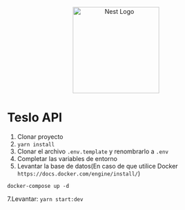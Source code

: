 <p align="center">
  <a href="http://nestjs.com/" target="blank"><img src="https://nestjs.com/img/logo-small.svg" width="200" alt="Nest Logo" /></a>
</p>

# Teslo API

1. Clonar proyecto
2. `yarn install`
3. Clonar el archivo `.env.template` y renombrarlo a `.env`
4. Completar las variables de entorno
5. Levantar la base de datos(En caso de que utilice Docker `https://docs.docker.com/engine/install/`)

```
docker-compose up -d
```

7.Levantar: `yarn start:dev`
